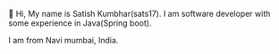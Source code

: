 👋 Hi, My name is Satish Kumbhar(sats17). I am software developer with some experience in Java(Spring boot). 

I am from Navi mumbai, India.
